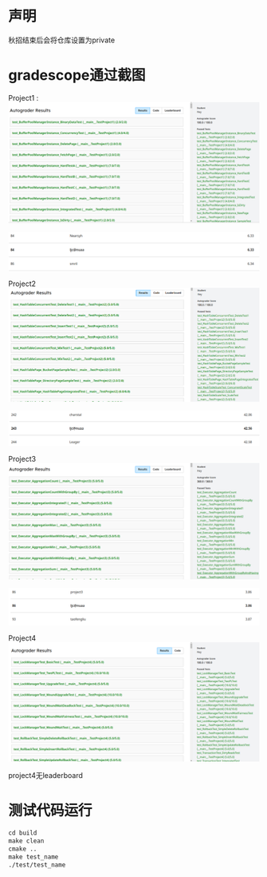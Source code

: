# 声明 
秋招结束后会将仓库设置为private
# gradescope通过截图
Project1 :
![img](/Pics/CMU15-445P1_PASS_PIC.png)

![img](/Pics/CMU15-445P1_LeaderBord.png)

Project2
![img](/Pics/CMU15-445P2_PASS_PIC.png)

![img](/Pics/CMU15-445P2_LeaderBord.png)


Project3
![img](/Pics/CMU15-445P3_PASS_PIC.png)

![img](/Pics/CMU15-445P3_LeaderBord.png)


Project4
![img](/Pics/CMU15-445P4_PASS_PIC.png)

project4无leaderboard
# 测试代码运行
~~~shell
cd build
make clean
cmake ..
make test_name
./test/test_name
~~~

